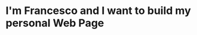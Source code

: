 <!DOCTYPE html>

<html>
	<head>
		<title>Fracuci</title>
	</head>
	<body>	
		<h1> I'm Francesco and I want to build my personal Web Page </h1>
	</body>
</html>
